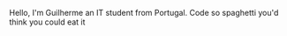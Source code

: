 Hello, I'm Guilherme an IT student from Portugal. 
Code so spaghetti you'd think you could eat it























